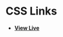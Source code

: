 # CSS Links

- [**View Live**](https://tahmid-sarker.github.io/Modern-HTML-CSS-Notes/04-CSS-Basics/08-Styling-Links/)